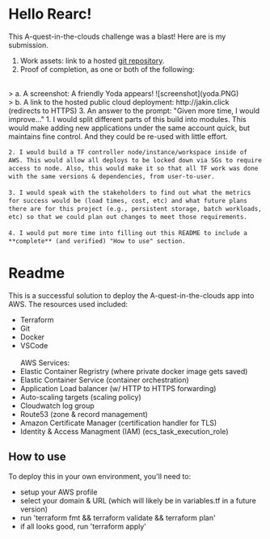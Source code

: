 Hello Rearc!
===============

This A-quest-in-the-clouds challenge was a blast! Here are is my submission.

1. Work assets: link to a hosted [git repository](https://github.com/jakinharp/fargate-quest).
2. Proof of completion, as one or both of the following:
<br>
 > a. A screenshot: A friendly Yoda appears! ![screenshot](yoda.PNG)
<br>
> b. A link to the hosted public cloud deployment: http://jakin.click (redirects to HTTPS)
3. An answer to the prompt: "Given more time, I would improve..."
    1.  I would split different parts of this build into modules. This would make adding new applications under the same account quick, but maintains fine control. And they could be re-used with little effort.

    2. I would build a TF controller node/instance/workspace inside of AWS. This would allow all deploys to be locked down via SGs to require access to node. Also, this would make it so that all TF work was done with the same versions & dependencies, from user-to-user.
    
    3. I would speak with the stakeholders to find out what the metrics for success would be (load times, cost, etc) and what future plans there are for this project (e.g., persistent storage, batch workloads, etc) so that we could plan out changes to meet those requirements.

    4. I would put more time into filling out this README to include a **complete** (and verified) "How to use" section.
    

Readme
=========================

This is a successful solution to deploy the A-quest-in-the-clouds app into AWS. The resources used included:
* Terraform
* Git
* Docker
* VSCode
<br> <br>
AWS Services:
* Elastic Container Regristry (where private docker image gets saved)
* Elastic Container Service (container orchestration)
* Application Load balancer (w/ HTTP to HTTPS forwarding)
* Auto-scaling targets (scaling policy)
* Cloudwatch log group
* Route53 (zone & record management)
* Amazon Certificate Manager (certification handler for TLS)
* Identity & Access Managment (IAM) (ecs_task_execution_role)

How to use
-----
To deploy this in your own environment, you'll need to:
* setup your AWS profile
* select your domain & URL (which will likely be in variables.tf in a future version)
* run 'terraform fmt && terraform validate && terraform plan'
* if all looks good, run 'terraform apply'


